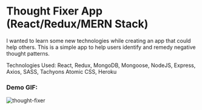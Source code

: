 # Thought Fixer App (React/Redux/MERN Stack)
I wanted to learn some new technologies while creating an app that could help others.
This is a simple app to help users identify and remedy negative thought patterns.

Technologies Used: React, Redux, MongoDB, Mongoose, NodeJS, Express, Axios, SASS, Tachyons Atomic CSS, Heroku

### Demo GIF:
![thought-fixer](https://user-images.githubusercontent.com/26422409/119585625-0bc46b80-bd99-11eb-9e68-981d156ac142.gif)
